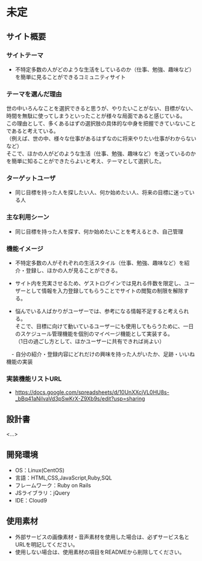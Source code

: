 # 未定

## サイト概要
### サイトテーマ
  * 不特定多数の人がどのような生活をしているのか（仕事、勉強、趣味など）を簡単に見ることができるコミュニティサイト

### テーマを選んだ理由
  世の中いろんなことを選択できると思うが、やりたいことがない、目標がない、時間を無駄に使ってしまうといったことが様々な局面であると感じている。<br>
  この理由として、多くあるはずの選択肢の具体的な中身を把握できていないことであると考えている。<br>
  （例えば、世の中、様々な仕事があるはずなのに将来やりたい仕事がわからないなど）<br>
  そこで、ほかの人がどのような生活（仕事、勉強、趣味など）を送っているのかを簡単に知ることができたらよいと考え、テーマとして選択した。

### ターゲットユーザ
* 同じ目標を持った人を探したい人、何か始めたい人、将来の目標に迷っている人

### 主な利用シーン
* 同じ目標を持った人を探す、何か始めたいことを考えるとき、自己管理

### 機能イメージ
* 不特定多数の人がそれぞれの生活スタイル（仕事、勉強、趣味など）を紹介・登録し、ほかの人が見ることができる。

* サイト内を充実させるため、ゲストログインでは見れる件数を限定し、ユーザーとして情報を入力登録してもらうことでサイトの閲覧の制限を解除する。

* 悩んでいる人ばかりがユーザーでは、参考になる情報不足すると考えられる。  
    そこで、目標に向けて動いているユーザーにも使用してもらうために、一日のスケジュール管理機能を個別のマイページ機能として実装する。  
    （1日の過ごし方として、ほかユーザーに共有できれば尚よい）

　- 自分の紹介・登録内容にどれだけの興味を持った人がいたか、足跡・いいね機能の実装

### 実装機能リストURL
  - https://docs.google.com/spreadsheets/d/10UnXXcjVL0HU8s-_bBq41aNilvaVd3pSwKrX-Z9Xb9s/edit?usp=sharing

## 設計書
<...>

## 開発環境
- OS：Linux(CentOS)
- 言語：HTML,CSS,JavaScript,Ruby,SQL
- フレームワーク：Ruby on Rails
- JSライブラリ：jQuery
- IDE：Cloud9

## 使用素材
- 外部サービスの画像素材・音声素材を使用した場合は、必ずサービス名とURLを明記してください。
- 使用しない場合は、使用素材の項目をREADMEから削除してください。